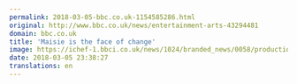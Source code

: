 ```yaml
---
permalink: 2018-03-05-bbc.co.uk-1154585286.html
original: http://www.bbc.co.uk/news/entertainment-arts-43294481
domain: bbc.co.uk
title: 'Maisie is the face of change'
image: https://ichef-1.bbci.co.uk/news/1024/branded_news/0058/production/_100288000_p0606fgn.jpg
date: 2018-03-05 23:38:27
translations: en
---
```


